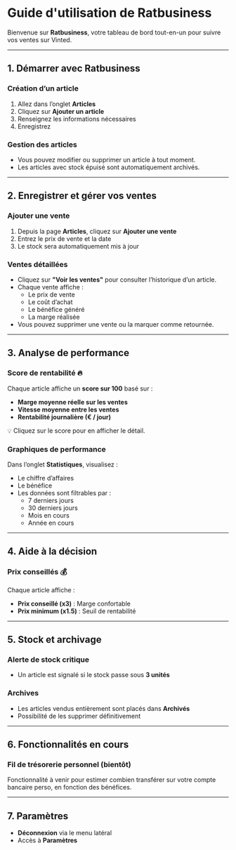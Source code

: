 # Guide d'utilisation de Ratbusiness

Bienvenue sur **Ratbusiness**, votre tableau de bord tout-en-un pour suivre vos ventes sur Vinted.

---

## 1. Démarrer avec Ratbusiness

### Création d’un article
1. Allez dans l’onglet **Articles**
2. Cliquez sur **Ajouter un article**
3. Renseignez les informations nécessaires
4. Enregistrez

### Gestion des articles
- Vous pouvez modifier ou supprimer un article à tout moment.
- Les articles avec stock épuisé sont automatiquement archivés.

---

## 2. Enregistrer et gérer vos ventes

### Ajouter une vente
1. Depuis la page **Articles**, cliquez sur **Ajouter une vente**
2. Entrez le prix de vente et la date
3. Le stock sera automatiquement mis à jour

### Ventes détaillées
- Cliquez sur **"Voir les ventes"** pour consulter l’historique d’un article.
- Chaque vente affiche :
  - Le prix de vente
  - Le coût d’achat
  - Le bénéfice généré
  - La marge réalisée
- Vous pouvez supprimer une vente ou la marquer comme retournée.

---

## 3. Analyse de performance

### Score de rentabilité 🔥
Chaque article affiche un **score sur 100** basé sur :
- **Marge moyenne réelle sur les ventes**
- **Vitesse moyenne entre les ventes**
- **Rentabilité journalière (€ / jour)**

💡 Cliquez sur le score pour en afficher le détail.

### Graphiques de performance
Dans l’onglet **Statistiques**, visualisez :
- Le chiffre d’affaires
- Le bénéfice
- Les données sont filtrables par :
  - 7 derniers jours
  - 30 derniers jours
  - Mois en cours
  - Année en cours

---

## 4. Aide à la décision

### Prix conseillés 💰
Chaque article affiche :
- **Prix conseillé (x3)** : Marge confortable
- **Prix minimum (x1.5)** : Seuil de rentabilité

---

## 5. Stock et archivage

### Alerte de stock critique
- Un article est signalé si le stock passe sous **3 unités**

### Archives
- Les articles vendus entièrement sont placés dans **Archivés**
- Possibilité de les supprimer définitivement

---

## 6. Fonctionnalités en cours

### Fil de trésorerie personnel (bientôt)
Fonctionnalité à venir pour estimer combien transférer sur votre compte bancaire perso, en fonction des bénéfices.

---

## 7. Paramètres

- **Déconnexion** via le menu latéral
- Accès à **Paramètres**